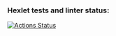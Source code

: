 ### Hexlet tests and linter status:
[![Actions Status](https://github.com/VladimirZ0tov/qa-engineer-project-84/actions/workflows/hexlet-check.yml/badge.svg)](https://github.com/VladimirZ0tov/qa-engineer-project-84/actions)